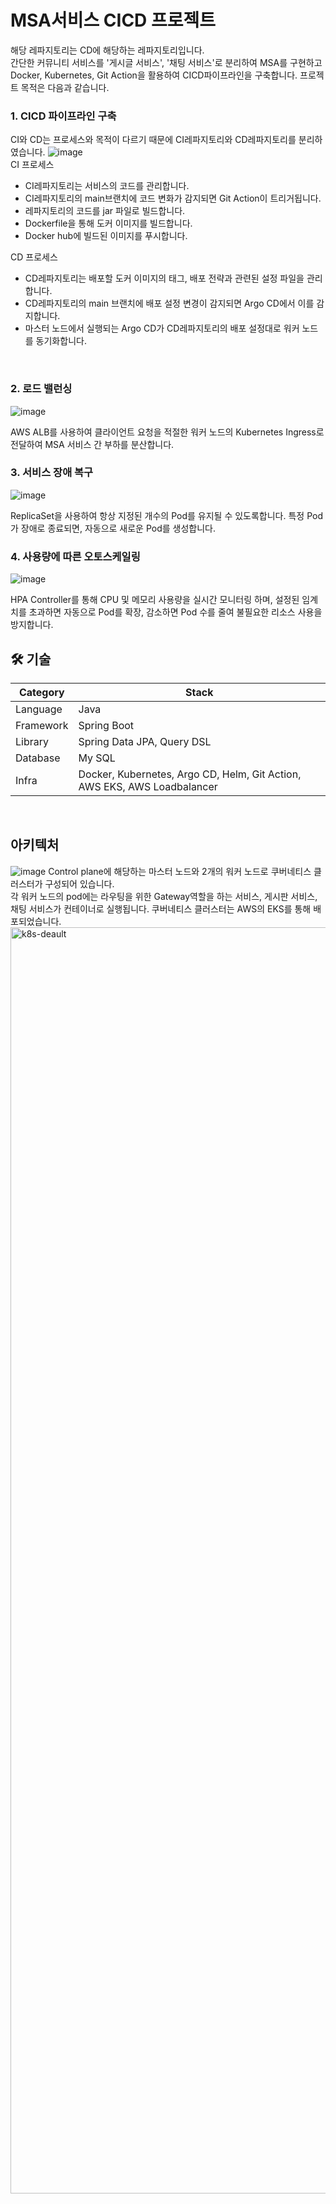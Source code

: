 <h1>MSA서비스 CICD 프로젝트</h1>
해당 레파지토리는 CD에 해당하는 레파지토리입니다.<br/>
간단한 커뮤니티 서비스를 '게시글 서비스', '채팅 서비스'로 분리하여 MSA를 구현하고 Docker, Kubernetes, Git Action을 활용하여 CICD파이프라인을 구축합니다.
프로젝트 목적은 다음과 같습니다.

### 1. CICD 파이프라인 구축
CI와 CD는 프로세스와 목적이 다르기 때문에 CI레파지토리와 CD레파지토리를 분리하였습니다.
<img alt="image" src="https://github.com/user-attachments/assets/8b367f98-0eb5-47bd-9cc3-f0ea4e6b9a18" />
<br/>
CI 프로세스
- CI레파지토리는 서비스의 코드를 관리합니다.
- CI레파지토리의 main브랜치에 코드 변화가 감지되면 Git Action이 트리거됩니다.
- 레파지토리의 코드를 jar 파일로 빌드합니다.
- Dockerfile을 통해 도커 이미지를 빌드합니다.
- Docker hub에 빌드된 이미지를 푸시합니다.

CD 프로세스
- CD레파지토리는 배포할 도커 이미지의 태그, 배포 전략과 관련된 설정 파일을 관리합니다.
- CD레파지토리의 main 브랜치에 배포 설정 변경이 감지되면 Argo CD에서 이를 감지합니다.
- 마스터 노드에서 실행되는 Argo CD가 CD레파지토리의 배포 설정대로 워커 노드를 동기화합니다.
<br/>

### 2. 로드 밸런싱
<img alt="image" src="https://github.com/user-attachments/assets/9491505c-7f99-4ac2-b4f0-d4b972df1420" />

AWS ALB를 사용하여 클라이언트 요청을 적절한 워커 노드의 Kubernetes Ingress로 전달하여 MSA 서비스 간 부하를 분산합니다.
<br/>

### 3. 서비스 장애 복구
<img alt="image" src="https://github.com/user-attachments/assets/f40aecec-0433-4ca0-8066-a1d7708311d3" />

ReplicaSet을 사용하여 항상 지정된 개수의 Pod를 유지될 수 있도록합니다. 특정 Pod가 장애로 종료되면, 자동으로 새로운 Pod를 생성합니다.
<br/>

### 4. 사용량에 따른 오토스케일링
<img alt="image" src="https://github.com/user-attachments/assets/9fef528b-7a51-4928-885a-343f0f0af087" />

HPA Controller를 통해 CPU 및 메모리 사용량을 실시간 모니터링 하며, 설정된 임계치를 초과하면 자동으로 Pod를 확장, 감소하면 Pod 수를 줄여 불필요한 리소스 사용을 방지합니다.
<br/>

<h2 id="technologies">🛠️ 기술</h2>

| Category | Stack |
| --- | --- |
| Language | Java |
| Framework | Spring Boot |
| Library | Spring Data JPA, Query DSL |
| Database | My SQL |
| Infra | Docker, Kubernetes, Argo CD, Helm, Git Action, AWS EKS, AWS Loadbalancer |
</br>
<h2>아키텍처</h2>
<img alt="image" src="https://github.com/user-attachments/assets/547b26d9-795a-459e-ab56-fe724d58edf8" />
Control plane에 해당하는 마스터 노드와 2개의 워커 노드로 쿠버네티스 클러스터가 구성되어 있습니다. <br/>
각 워커 노드의 pod에는 라우팅을 위한 Gateway역할을 하는 서비스, 게시판 서비스, 채팅 서비스가 컨테이너로 실행됩니다.
쿠버네티스 클러스터는 AWS의 EKS를 통해 배포되었습니다.
<img width="2026" alt="k8s-deault" src="https://github.com/user-attachments/assets/df71c9e2-47c5-42dc-9ed8-e45b1b974054" />



